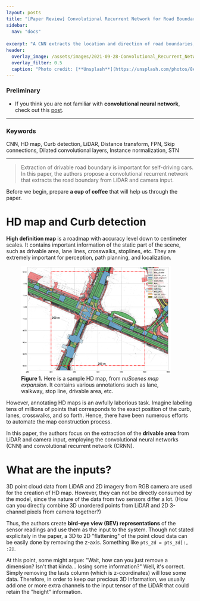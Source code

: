 ```yaml
---
layout: posts
title: "[Paper Review] Convolutional Recurrent Network for Road Boundary Extraction"
sidebar:
  nav: "docs"

excerpt: "A CNN extracts the location and direction of road boundaries, and a CRNN outputs a polyline representation"
header:
  overlay_image: /assets/images/2021-09-28-Convolutional_Recurrent_Network_for_Road_Boundary_Extraction/header.PNG
  overlay_filter: 0.5
  caption: "Photo credit: [**Unsplash**](https://unsplash.com/photos/8e2gal_GIE8)"
---
```


### Preliminary
- If you think you are not familiar with **convolutional neural network**, check out this [post](https://www.youtube.com).

---

### Keywords
CNN, HD map, Curb detection, LiDAR, Distance transform, FPN, Skip connections, Dilated convolutional layers, Instance normalization, STN

---
> Extraction of drivable road boundary is important for self-driving cars. In this paper, the authors propose a convolutional recurrent network that extracts the road boundary from LiDAR and camera input.

Before we begin, prepare **a cup of coffee** that will help us through the paper.

# HD map and Curb detection

**High definition map** is a roadmap with accuracy level down to centimeter scales. It contains important information of the static part of the scene, such as drivable area, lane lines, crosswalks, stoplines, etc. They are extremely important for perception, path planning, and localization.

<figure style="width: 80%" class="align-center">
  <img src="/assets\images\2021-09-28-Convolutional_Recurrent_Network_for_Road_Boundary_Extraction\fig1.png" alt="">
  <figcaption><b>Figure 1.</b> Here is a sample HD map, from <i>nuScenes map expansion</i>. It contains various annotations such as lane, walkway, stop line, drivable area, etc.</figcaption>
</figure> 

However, annotating HD maps is an awfully laborious task. Imagine labeling tens of millions of points that corresponds to the exact position of the curb, lanes, crosswalks, and so forth. Hence, there have been numerous efforts to automate the map construction process.

In this paper, the authors focus on the extraction of the **drivable area** from LiDAR and camera input, employing the convolutional neural networks (CNN) and convolutional recurrent network (CRNN).

# What are the inputs?
3D point cloud data from LiDAR and 2D imagery from RGB camera are used for the creation of HD map. However, they can not be directly consumed by the model, since the nature of the data from two sensors differ a lot. (How can you directly combine 3D unordered points from LiDAR and 2D 3-channel pixels from camera together?)

Thus, the authors create **bird-eye view (BEV) representations** of the sensor readings and use them as the input to the system. Though not stated explicitely in the paper, a 3D to 2D "flattening" of the point cloud data can be easily done by removing the z-axis. Something like `pts_2d = pts_3d[:, :2]`.

At this point, some might argue: "Wait, how can you just remove a dimension? Isn't that kinda... losing some information?" Well, it's correct. Simply removing the lasts column (which is z-coordinates) will lose some data. Therefore, in order to keep our precious 3D information, we usually add one or more extra channels to the input tensor of the LiDAR that could retain the "height" information.
